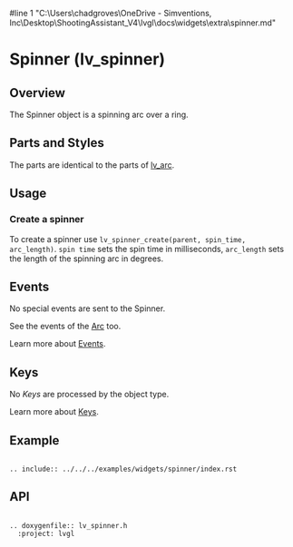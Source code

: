 #line 1 "C:\\Users\\chadgroves\\OneDrive - Simventions, Inc\\Desktop\\ShootingAssistant_V4\\lvgl\\docs\\widgets\\extra\\spinner.md"
# Spinner (lv_spinner)

## Overview
The Spinner object is a spinning arc over a ring.

## Parts and Styles
The parts are identical to the parts of [lv_arc](/widgets/core/arc).

## Usage

### Create a spinner

To create a spinner use `lv_spinner_create(parent, spin_time, arc_length)`. `spin time` sets the spin time in milliseconds, `arc_length` sets the length of the spinning arc in degrees.

## Events
No special events are sent to the Spinner.

See the events of the [Arc](/widgets/core/arc) too.

Learn more about [Events](/overview/event).

## Keys
No *Keys* are processed by the object type.

Learn more about [Keys](/overview/indev).



## Example

```eval_rst

.. include:: ../../../examples/widgets/spinner/index.rst

```

## API

```eval_rst

.. doxygenfile:: lv_spinner.h
  :project: lvgl

```
